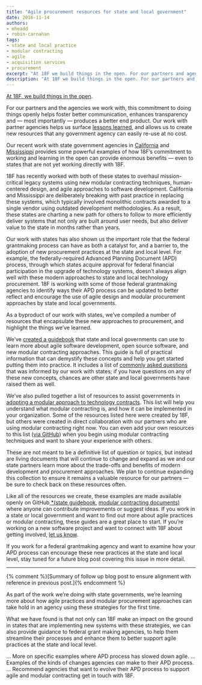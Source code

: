```yaml
---
title: "Agile procurement resources for state and local government"
date: 2016-11-14
authors:
- mheadd
- robin-carnahan
tags:
- state and local practice
- modular contracting
- agile
- acquisition services
- procurement
excerpt: "At 18F we build things in the open. For our partners and agencies we work with, this commitment helps foster better communication, enhances transparency and — most importantly — produces a better end product. Our work with partner agencies helps us surface lessons learned and allows us to create new resources that any government, including state and local governments, can easily reuse at no cost. "
description: "At 18F we build things in the open. For our partners and agencies we work with, this commitment helps foster better communication, enhances transparency and — most importantly — produces a better end product. Our work with partner agencies helps us surface lessons learned and allows us to create new resources that any government, including state and local governments, can easily reuse at no cost. "
---
```

[At 18F, we build things in the open](https://pages.18f.gov/partnership-playbook/1-build-in-the-open/).

For our partners and the agencies we work with, this commitment to doing
things openly helps foster better communication, enhances transparency
and — most importantly — produces a better end product. Our work with
partner agencies helps us surface [lessons
learned](https://18f.gsa.gov/2016/07/07/when-a-micropurchase-doesnt-work-out-we-try-to-learn-from-it/),
and allows us to create new resources that any government agency can
easily re-use at no cost.

Our recent work with state government agencies in
[California](https://18f.gsa.gov/2016/03/22/helping-california-buy-a-new-child-welfare-system/)
and
[Mississippi](https://18f.gsa.gov/2016/09/20/mississippi-agile-modular-techniques-child-welfare-system/)
provides some powerful examples of how 18F’s commitment to working and
learning in the open can provide enormous benefits — even to states that
are not yet working directly with 18F.

18F has recently worked with both of these states to overhaul
mission-critical legacy systems using new modular contracting
techniques, human-centered design, and agile approaches to software
development. California and Mississippi are deliberately breaking with
past practice in replacing these systems, which typically involved
monolithic contracts awarded to a single vendor using outdated
development methodologies. As a result, these states are charting a new
path for others to follow to more efficiently deliver systems that not
only are built around user needs, but also deliver value to the state in
months rather than years.

Our work with states has also shown us the important role that the
federal grantmaking process can have as both a catalyst for, and a
barrier to, the adoption of new procurement practices at the state and
local level. For example, the federally-required Advanced Planning
Document (APD) process, through which states acquire approval for
federal financial participation in the upgrade of technology systems,
doesn’t always align well with these modern approaches to state and
local technology procurement. 18F is working with some of those federal
grantmaking agencies to identify ways their APD process can be updated
to better reflect and encourage the use of agile design and modular
procurement approaches by state and local governments.

As a byproduct of our work with states, we’ve compiled a number of
resources that encapsulate these new approaches to procurement, and
highlight the things we’ve learned.

We’ve [created a guidebook](https://pages.18f.gov/state-faq/) that
state and local governments can use to learn more about agile software
development, open source software, and new modular contracting
approaches. This guide is full of practical information that can
demystify these concepts and help you get started putting them into
practice. It includes a list of [commonly asked
questions](https://pages.18f.gov/state-faq/common-questions/) that was
informed by our work with states; if you have questions on any of these
new concepts, chances are other state and local governments have raised
them as well.

We’ve also pulled together a list of resources to assist governments in
[adopting a modular approach to technology
contracts](https://modularcontracting.18f.gov/). This list will help
you understand what modular contracting is, and how it can be
implemented in your organization. Some of the resources listed here were
created by 18F, but others were created in direct collaboration with our
partners who are using modular contracting right now. You can even add
your own resources to this list ([via
GitHub](https://github.com/18F/Modular-Contracting-And-Agile-Development))
when you begin using modular contracting techniques and want to share
your experience with others.

These are not meant to be a definitive list of question or topics, but
instead are living documents that will continue to change and expand as
we and our state partners learn more about the trade-offs and benefits
of modern development and procurement approaches. We plan to continue
expanding this collection to ensure it remains a valuable resource for
our partners — be sure to check back on these resources often.

Like all of the resources we create, these examples are made available
openly on GitHub[ *(](https://github.com/18f)[state
guidebook](https://github.com/18F/state-faq)[,](https://github.com/18f)
[modular contracting
documents)](https://github.com/18F/Modular-Contracting-And-Agile-Development)
where anyone can contribute improvements or suggest ideas. If you work
in a state or local government and want to find out more about agile
practices or modular contracting, these guides are a great place to
start. If you’re working on a new software project and want to connect
with 18F about getting involved, [let us
know](mailto:inquiries18f@gsa.gov).

If you work for a federal grantmaking agency and want to examine how
your APD process can encourage these new practices at the state and
local level, stay tuned for a future blog post covering this issue in
more detail.

---

{% comment %}[Summary of follow up blog post to ensure alignment with reference in previous post.]{% endcomment %}

As part of the work we’re doing with state governments, we’re learning
more about how agile practices and modular procurement approaches can
take hold in an agency using these strategies for the first time.

What we have found is that not only can 18F make an impact on the ground
in states that are implementing new systems with these strategies, we
can also provide guidance to federal grant making agencies, to help them
streamline their processes and enhance them to better support agile
practices at the state and local level.

… More on specific examples where APD process has slowed down agile.
… Examples of the kinds of changes agencies can make to their APD process.
… Recommend agencies that want to evolve their APD process to support agile and modular contracting get in touch with 18F.
